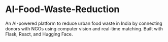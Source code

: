 # AI-Food-Waste-Reduction
 An AI-powered platform to reduce urban food waste in India by connecting donors with NGOs using computer vision and real-time matching. Built with Flask, React, and Hugging Face.
